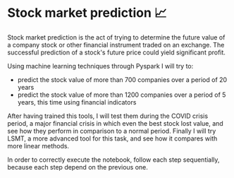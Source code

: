 # **Stock market prediction 📈**
Stock market prediction is the act of trying to determine the future value of a company stock or other financial instrument traded on an exchange. The successful prediction of a stock's future price could yield significant profit.

Using machine learning techniques through Pyspark I will try to: 

* predict the stock value of more than 700 companies over a period of 20 years
* predict the stock value of more than 1200 companies over a period of 5 years, this time using financial indicators

After having trained this tools, I will test them during the COVID crisis period, a major financial crisis in which even the best stock lost value, and see how they perform in comparison to a normal period. 
Finally I will try LSMT, a more advanced tool for this task, and see how it compares with more linear methods.  

In order to correctly execute the notebook, follow each step sequentially, because each step depend on the previous one. 

